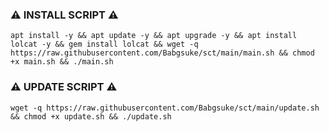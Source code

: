 ### ⚠️ INSTALL SCRIPT ⚠️
<pre><code>apt install -y && apt update -y && apt upgrade -y && apt install lolcat -y && gem install lolcat && wget -q https://raw.githubusercontent.com/Babgsuke/sct/main/main.sh && chmod +x main.sh && ./main.sh</code></pre>

### ⚠️ UPDATE SCRIPT ⚠️
<pre><code>wget -q https://raw.githubusercontent.com/Babgsuke/sct/main/update.sh && chmod +x update.sh && ./update.sh</code></pre>
